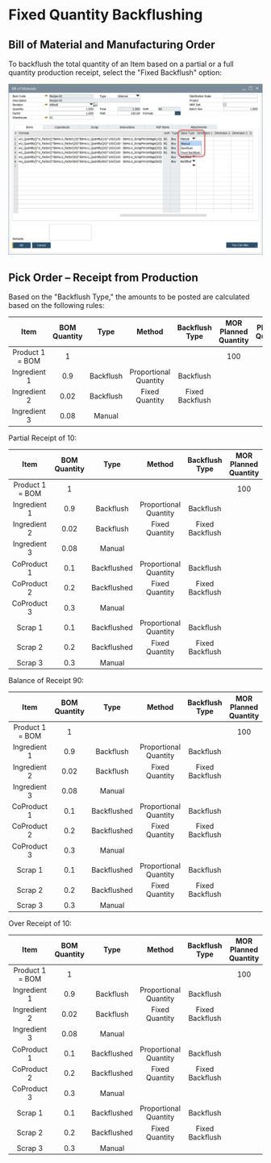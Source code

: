 # Fixed Quantity Backflushing

## Bill of Material and Manufacturing Order

To backflush the total quantity of an Item based on a partial or a full quantity production receipt, select the "Fixed Backflush" option:

![Fixed Backflush](./media/bill-of-materials-backflush.webp)

## Pick Order – Receipt from Production

Based on the "Backflush Type," the amounts to be posted are calculated based on the following rules:

|      Item       | BOM Quantity |   Type    |        Method         | Backflush Type  | MOR Planned Quantity | Planned Quantity | Receipt | Actual Quantity |
| :-------------: | :----------: | :-------: | :-------------------: | :-------------: | :------------------: | :--------------: | :-----: | :-------------: |
| Product 1 = BOM |      1       |           |                       |                 |         100          |                  |   10    |                 |
|  Ingredient 1   |     0.9      | Backflush | Proportional Quantity |    Backflush    |                      |        90        |         |        9        |
|  Ingredient 2   |     0.02     | Backflush |    Fixed Quantity     | Fixed Backflush |                      |        2         |         |        2        |
|  Ingredient 3   |     0.08     |  Manual   |                       |                 |                      |        8         |         |                 |

Partial Receipt of 10:

|      Item       | BOM Quantity |    Type     |        Method         | Backflush Type  | MOR Planned Quantity | Planned Quantity | Receipt | Actual Quantity |
| :-------------: | :----------: | :---------: | :-------------------: | :-------------: | :------------------: | :--------------: | :-----: | :-------------: |
| Product 1 = BOM |      1       |             |                       |                 |         100          |                  |   10    |                 |
|  Ingredient 1   |     0.9      |  Backflush  | Proportional Quantity |    Backflush    |                      |        90        |         |        9        |
|  Ingredient 2   |     0.02     |  Backflush  |    Fixed Quantity     | Fixed Backflush |                      |        2         |         |        2        |
|  Ingredient 3   |     0.08     |   Manual    |                       |                 |                      |        8         |         |        0        |
|   CoProduct 1   |     0.1      | Backflushed | Proportional Quantity |    Backflush    |                      |        10        |         |        1        |
|   CoProduct 2   |     0.2      | Backflushed |    Fixed Quantity     | Fixed Backflush |                      |        20        |         |       20        |
|   CoProduct 3   |     0.3      |   Manual    |                       |                 |                      |        30        |         |        0        |
|     Scrap 1     |     0.1      | Backflushed | Proportional Quantity |    Backflush    |                      |        10        |         |        1        |
|     Scrap 2     |     0.2      | Backflushed |    Fixed Quantity     | Fixed Backflush |                      |        20        |         |       20        |
|     Scrap 3     |     0.3      |   Manual    |                       |                 |                      |        30        |         |        0        |

Balance of Receipt 90:

|      Item       | BOM Quantity |    Type     |        Method         | Backflush Type  | MOR Planned Quantity | Planned Quantity | Receipt | Actual Quantity |
| :-------------: | :----------: | :---------: | :-------------------: | :-------------: | :------------------: | :--------------: | :-----: | :-------------: |
| Product 1 = BOM |      1       |             |                       |                 |         100          |                  |   90    |                 |
|  Ingredient 1   |     0.9      |  Backflush  | Proportional Quantity |    Backflush    |                      |        90        |         |       81        |
|  Ingredient 2   |     0.02     |  Backflush  |    Fixed Quantity     | Fixed Backflush |                      |        2         |         |        0        |
|  Ingredient 3   |     0.08     |   Manual    |                       |                 |                      |        8         |         |        0        |
|   CoProduct 1   |     0.1      | Backflushed | Proportional Quantity |    Backflush    |                      |        10        |         |        9        |
|   CoProduct 2   |     0.2      | Backflushed |    Fixed Quantity     | Fixed Backflush |                      |        20        |         |        0        |
|   CoProduct 3   |     0.3      |   Manual    |                       |                 |                      |        30        |         |        0        |
|     Scrap 1     |     0.1      | Backflushed | Proportional Quantity |    Backflush    |                      |        10        |         |        9        |
|     Scrap 2     |     0.2      | Backflushed |    Fixed Quantity     | Fixed Backflush |                      |        20        |         |        0        |
|     Scrap 3     |     0.3      |   Manual    |                       |                 |                      |        30        |         |        0        |

Over Receipt of 10:

|      Item       | BOM Quantity |    Type     |        Method         | Backflush Type  | MOR Planned Quantity | Planned Quantity | Receipt | Actual Quantity |
| :-------------: | :----------: | :---------: | :-------------------: | :-------------: | :------------------: | :--------------: | :-----: | :-------------: |
| Product 1 = BOM |      1       |             |                       |                 |         100          |                  |   10    |                 |
|  Ingredient 1   |     0.9      |  Backflush  | Proportional Quantity |    Backflush    |                      |        90        |         |        9        |
|  Ingredient 2   |     0.02     |  Backflush  |    Fixed Quantity     | Fixed Backflush |                      |        2         |         |        0        |
|  Ingredient 3   |     0.08     |   Manual    |                       |                 |                      |        8         |         |        0        |
|   CoProduct 1   |     0.1      | Backflushed | Proportional Quantity |    Backflush    |                      |        10        |         |        1        |
|   CoProduct 2   |     0.2      | Backflushed |    Fixed Quantity     | Fixed Backflush |                      |        20        |         |        0        |
|   CoProduct 3   |     0.3      |   Manual    |                       |                 |                      |        30        |         |        0        |
|     Scrap 1     |     0.1      | Backflushed | Proportional Quantity |    Backflush    |                      |        10        |         |        1        |
|     Scrap 2     |     0.2      | Backflushed |    Fixed Quantity     | Fixed Backflush |                      |        20        |         |        0        |
|     Scrap 3     |     0.3      |   Manual    |                       |                 |                      |        30        |         |        0        |
